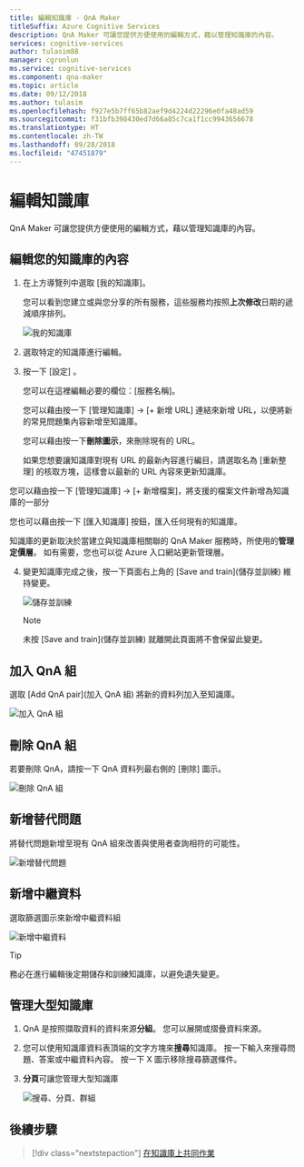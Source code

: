 ```yaml
---
title: 編輯知識庫 - QnA Maker
titleSuffix: Azure Cognitive Services
description: QnA Maker 可讓您提供方便使用的編輯方式，藉以管理知識庫的內容。
services: cognitive-services
author: tulasim88
manager: cgronlun
ms.service: cognitive-services
ms.component: qna-maker
ms.topic: article
ms.date: 09/12/2018
ms.author: tulasim
ms.openlocfilehash: f927e5b7ff65b82aef9d4224d22296e0fa48ad59
ms.sourcegitcommit: f31bfb398430ed7d66a85c7ca1f1cc9943656678
ms.translationtype: HT
ms.contentlocale: zh-TW
ms.lasthandoff: 09/28/2018
ms.locfileid: "47451879"
---
```

# <a name="edit-a-knowledge-base"></a>編輯知識庫

QnA Maker 可讓您提供方便使用的編輯方式，藉以管理知識庫的內容。

## <a name="edit-your-knowledge-base-content"></a>編輯您的知識庫的內容

1.  在上方導覽列中選取 [我的知識庫]。 

    您可以看到您建立或與您分享的所有服務，這些服務均按照**上次修改**日期的遞減順序排列。

    ![我的知識庫](../media/qnamaker-how-to-edit-kb/my-kbs.png)

2. 選取特定的知識庫進行編輯。
 
3. 按一下 [設定] 。

   您可以在這裡編輯必要的欄位：[服務名稱]。
  
   您可以藉由按一下 [管理知識庫] -> [+ 新增 URL] 連結來新增 URL，以便將新的常見問題集內容新增至知識庫。
   
   您可以藉由按一下**刪除圖示**，來刪除現有的 URL。
   
   如果您想要讓知識庫對現有 URL 的最新內容進行編目，請選取名為 [重新整理] 的核取方塊，這樣會以最新的 URL 內容來更新知識庫。
   
您可以藉由按一下 [管理知識庫] -> [+ 新增檔案]，將支援的檔案文件新增為知識庫的一部分

您也可以藉由按一下 [匯入知識庫] 按鈕，匯入任何現有的知識庫。 
   
知識庫的更新取決於當建立與知識庫相關聯的 QnA Maker 服務時，所使用的**管理定價層**。 如有需要，您也可以從 Azure 入口網站更新管理層。

4. 變更知識庫完成之後，按一下頁面右上角的 [Save and train]\(儲存並訓練\) 維持變更。    

    ![儲存並訓練](../media/qnamaker-how-to-edit-kb/save-and-train.png)

    >[!NOTE]
    未按 [Save and train]\(儲存並訓練\) 就離開此頁面將不會保留此變更。

## <a name="add-a-qna-pair"></a>加入 QnA 組

選取 [Add QnA pair]\(加入 QnA 組\) 將新的資料列加入至知識庫。

![加入 QnA 組](../media/qnamaker-how-to-edit-kb/add-qnapair.png)

## <a name="delete-a-qna-pair"></a>刪除 QnA 組

若要刪除 QnA，請按一下 QnA 資料列最右側的 [刪除] 圖示。

![刪除 QnA 組](../media/qnamaker-how-to-edit-kb/delete-qnapair.png)

## <a name="add-alternate-questions"></a>新增替代問題

將替代問題新增至現有 QnA 組來改善與使用者查詢相符的可能性。

![新增替代問題](../media/qnamaker-how-to-edit-kb/add-alternate-question.png)

## <a name="add-metadata"></a>新增中繼資料


選取篩選圖示來新增中繼資料組

![新增中繼資料](../media/qnamaker-how-to-edit-kb/add-metadata.png)

> [!TIP]
> 務必在進行編輯後定期儲存和訓練知識庫，以避免遺失變更。

## <a name="manage-large-knowledge-bases"></a>管理大型知識庫

1. QnA 是按照擷取資料的資料來源**分組**。 您可以展開或摺疊資料來源。
2. 您可以使用知識庫資料表頂端的文字方塊來**搜尋**知識庫。 按一下輸入來搜尋問題、答案或中繼資料內容。 按一下 X 圖示移除搜尋篩選條件。
3. **分頁**可讓您管理大型知識庫

    ![搜尋、分頁、群組](../media/qnamaker-how-to-edit-kb/search-paginate-group.png)

## <a name="next-steps"></a>後續步驟

> [!div class="nextstepaction"]
> [在知識庫上共同作業](./collaborate-knowledge-base.md)
